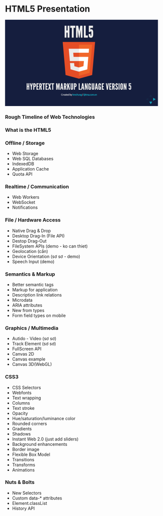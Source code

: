 # HTML5 Presentation

![HTML5 Presentation](https://github.com/cminhho/HTML5-Presentation/blob/master/screenshot_0.0.0.png)

### Rough Timeline of Web Technologies

### What is the HTML5

### Offline / Storage
 - Web Storage
 - Web SQL Databases
 - IndexedDB
 - Application Cache
 - Quota API
 
### Realtime / Communication
 - Web Workers
 - WebSocket
 - Notifications
 
### File / Hardware Access
 - Native Drag & Drop
 - Desktop Drag-In (File API)
 - Destop Drag-Out 
 - FileSystem APIs (demo - ko can thiet)
 - Geolocation (cần)
 - Device Orientation (sơ sơ - demo)
 - Speech Input (demo)
 
### Semantics & Markup
 - Better semantic tags
 - Markup for application
 - Description link relations
 - Microdata
 - ARIA attributes
 - New from types
 - Form field types on mobile
 
### Graphics / Multimedia
 - Autido - Video (sơ sơ)
 - Track Element (sơ sơ)
 - FullScreen API
 - Canvas 2D
 - Canvas example
 - Canvas 3D(WebGL)
 
### CSS3
 - CSS Selectors
 - Webfonts
 - Text wrapping
 - Columns
 - Text stroke
 - Opacity
 - Hue/saturation/luminance color
 - Rounded corners
 - Gradients
 - Shadows
 - Instant Web 2.0 (just add sliders)
 - Background enhancements
 - Border image
 - Flexible Box Model
 - Transitions
 - Transforms
 - Animations
 
### Nuts & Bolts
 - New Selectors
 - Custom data-* attributes
 - Element.classList
 - History API

